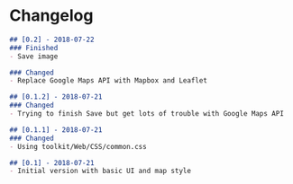 # Changelog
```markdown
## [0.2] - 2018-07-22
### Finished
- Save image

### Changed
- Replace Google Maps API with Mapbox and Leaflet
```

```markdown
## [0.1.2] - 2018-07-21
### Changed
- Trying to finish Save but get lots of trouble with Google Maps API
```

```markdown
## [0.1.1] - 2018-07-21
### Changed
- Using toolkit/Web/CSS/common.css
```

```markdown
## [0.1] - 2018-07-21
- Initial version with basic UI and map style
```

